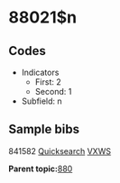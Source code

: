 # 88021$n

## Codes

-   Indicators
    -   First: 2
    -   Second: 1
-   Subfield: n

## Sample bibs

841582 [Quicksearch](https://search.library.yale.edu/catalog/841582) [VXWS](http://prodorbis.library.yale.edu:7014/vxws/GetHoldingsService?bibId=841582)

**Parent topic:**[880](../../tags/880/880.md)

